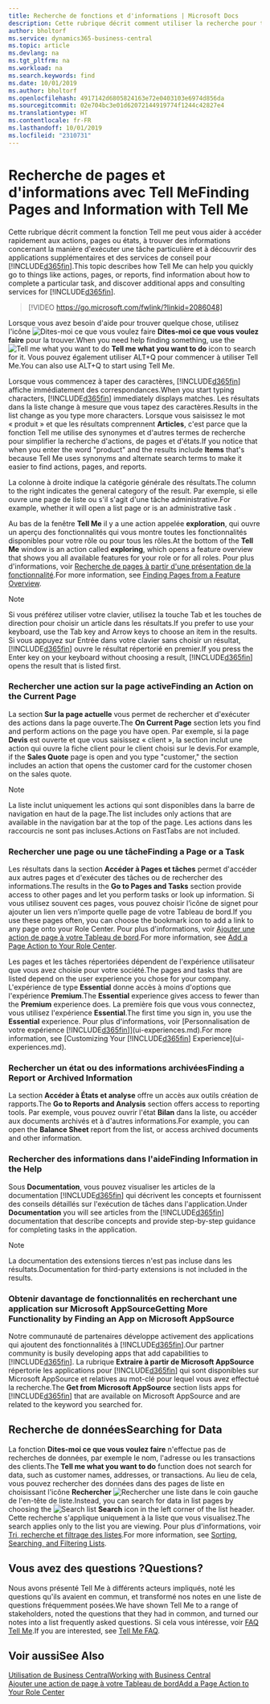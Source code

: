 ```yaml
---
title: Recherche de fonctions et d'informations | Microsoft Docs
description: Cette rubrique décrit comment utiliser la recherche pour trouver des actions, pages, états, documents et données ainsi que les autres applications et services de conseil.
author: bholtorf
ms.service: dynamics365-business-central
ms.topic: article
ms.devlang: na
ms.tgt_pltfrm: na
ms.workload: na
ms.search.keywords: find
ms.date: 10/01/2019
ms.author: bholtorf
ms.openlocfilehash: 4917142d6805824163e72e0403103e6974d856da
ms.sourcegitcommit: 02e704bc3e01d62072144919774f1244c42827e4
ms.translationtype: HT
ms.contentlocale: fr-FR
ms.lasthandoff: 10/01/2019
ms.locfileid: "2310731"
---
```

# <a name="finding-pages-and-information-with-tell-me"></a><span data-ttu-id="ae246-103">Recherche de pages et d'informations avec Tell Me</span><span class="sxs-lookup"><span data-stu-id="ae246-103">Finding Pages and Information with Tell Me</span></span>  
<span data-ttu-id="ae246-104">Cette rubrique décrit comment la fonction Tell me peut vous aider à accéder rapidement aux actions, pages ou états, à trouver des informations concernant la manière d'exécuter une tâche particulière et à découvrir des applications supplémentaires et des services de conseil pour [!INCLUDE[d365fin](includes/d365fin_md.md)].</span><span class="sxs-lookup"><span data-stu-id="ae246-104">This topic describes how Tell Me can help you quickly go to things like actions, pages, or reports, find information about how to complete a particular task, and discover additional apps and consulting services for [!INCLUDE[d365fin](includes/d365fin_md.md)].</span></span>  


> [!VIDEO https://go.microsoft.com/fwlink/?linkid=2086048]

<span data-ttu-id="ae246-105">Lorsque vous avez besoin d'aide pour trouver quelque chose, utilisez l'icône ![Dites-moi ce que vous voulez faire](media/ui-search/search.png "Page ou état pour la recherche") **Dites-moi ce que vous voulez faire** pour la trouver.</span><span class="sxs-lookup"><span data-stu-id="ae246-105">When you need help finding something, use the ![Tell me what you want to do](media/ui-search/search.png "Search for Page or Report") **Tell me what you want to do** icon to search for it.</span></span> <span data-ttu-id="ae246-106">Vous pouvez également utiliser ALT+Q pour commencer à utiliser Tell Me.</span><span class="sxs-lookup"><span data-stu-id="ae246-106">You can also use ALT+Q to start using Tell Me.</span></span>

<span data-ttu-id="ae246-107">Lorsque vous commencez à taper des caractères, [!INCLUDE[d365fin](includes/d365fin_md.md)] affiche immédiatement des correspondances.</span><span class="sxs-lookup"><span data-stu-id="ae246-107">When you start typing characters, [!INCLUDE[d365fin](includes/d365fin_md.md)] immediately displays matches.</span></span> <span data-ttu-id="ae246-108">Les résultats dans la liste change à mesure que vous tapez des caractères.</span><span class="sxs-lookup"><span data-stu-id="ae246-108">Results in the list change as you type more characters.</span></span> <span data-ttu-id="ae246-109">Lorsque vous saisissez le mot « produit » et que les résultats comprennent **Articles**, c'est parce que la fonction Tell me utilise des synonymes et d'autres termes de recherche pour simplifier la recherche d'actions, de pages et d'états.</span><span class="sxs-lookup"><span data-stu-id="ae246-109">If you notice that when you enter the word "product" and the results include **Items** that's because Tell Me uses synonyms and alternate search terms to make it easier to find actions, pages, and reports.</span></span>

<span data-ttu-id="ae246-110">La colonne à droite indique la catégorie générale des résultats.</span><span class="sxs-lookup"><span data-stu-id="ae246-110">The column to the right indicates the general category of the result.</span></span> <span data-ttu-id="ae246-111">Par exemple, si elle ouvre une page de liste ou s'il s'agit d'une tâche administrative.</span><span class="sxs-lookup"><span data-stu-id="ae246-111">For example, whether it will open a list page or is an administrative task .</span></span>  

<span data-ttu-id="ae246-112">Au bas de la fenêtre **Tell Me** il y a une action appelée **exploration**, qui ouvre un aperçu des fonctionnalités qui vous montre toutes les fonctionnalités disponibles pour votre rôle ou pour tous les rôles.</span><span class="sxs-lookup"><span data-stu-id="ae246-112">At the bottom of the **Tell Me** window is an action called **exploring**, which opens a feature overview that shows you all available features for your role or for all roles.</span></span> <span data-ttu-id="ae246-113">Pour plus d'informations, voir [Recherche de pages à partir d'une présentation de la fonctionnalité](ui-role-explorer.md).</span><span class="sxs-lookup"><span data-stu-id="ae246-113">For more information, see [Finding Pages from a Feature Overview](ui-role-explorer.md).</span></span>

> [!NOTE]  
>   <span data-ttu-id="ae246-114">Si vous préférez utiliser votre clavier, utilisez la touche Tab et les touches de direction pour choisir un article dans les résultats.</span><span class="sxs-lookup"><span data-stu-id="ae246-114">If you prefer to use your keyboard, use the Tab key and Arrow keys to choose an item in the results.</span></span> <span data-ttu-id="ae246-115">Si vous appuyez sur Entrée dans votre clavier sans choisir un résultat, [!INCLUDE[d365fin](includes/d365fin_md.md)] ouvre le résultat répertorié en premier.</span><span class="sxs-lookup"><span data-stu-id="ae246-115">If you press the Enter key on your keyboard without choosing a result, [!INCLUDE[d365fin](includes/d365fin_md.md)] opens the result that is listed first.</span></span>

### <a name="finding-an-action-on-the-current-page"></a><span data-ttu-id="ae246-116">Rechercher une action sur la page active</span><span class="sxs-lookup"><span data-stu-id="ae246-116">Finding an Action on the Current Page</span></span>
<span data-ttu-id="ae246-117">La section **Sur la page actuelle** vous permet de rechercher et d'exécuter des actions dans la page ouverte.</span><span class="sxs-lookup"><span data-stu-id="ae246-117">The **On Current Page** section lets you find and perform actions on the page you have open.</span></span> <span data-ttu-id="ae246-118">Par exemple, si la page **Devis** est ouverte et que vous saisissez « client », la section inclut une action qui ouvre la fiche client pour le client choisi sur le devis.</span><span class="sxs-lookup"><span data-stu-id="ae246-118">For example, if the **Sales Quote** page is open and you type "customer," the section includes an action that opens the customer card for the customer chosen on the sales quote.</span></span>

> [!NOTE]  
>   <span data-ttu-id="ae246-119">La liste inclut uniquement les actions qui sont disponibles dans la barre de navigation en haut de la page.</span><span class="sxs-lookup"><span data-stu-id="ae246-119">The list includes only actions that are available in the navigation bar at the top of the page.</span></span> <span data-ttu-id="ae246-120">Les actions dans les raccourcis ne sont pas incluses.</span><span class="sxs-lookup"><span data-stu-id="ae246-120">Actions on FastTabs are not included.</span></span>  

### <a name="finding-a-page-or-a-task"></a><span data-ttu-id="ae246-121">Rechercher une page ou une tâche</span><span class="sxs-lookup"><span data-stu-id="ae246-121">Finding a Page or a Task</span></span>
<span data-ttu-id="ae246-122">Les résultats dans la section **Accéder à Pages et tâches** permet d'accéder aux autres pages et d'exécuter des tâches ou de rechercher des informations.</span><span class="sxs-lookup"><span data-stu-id="ae246-122">The results in the **Go to Pages and Tasks** section provide access to other pages and let you perform tasks or look up information.</span></span> <span data-ttu-id="ae246-123">Si vous utilisez souvent ces pages, vous pouvez choisir l’icône de signet pour ajouter un lien vers n’importe quelle page de votre Tableau de bord.</span><span class="sxs-lookup"><span data-stu-id="ae246-123">If you use these pages often, you can choose the bookmark icon to add a link to any page onto your Role Center.</span></span> <span data-ttu-id="ae246-124">Pour plus d'informations, voir [Ajouter une action de page à votre Tableau de bord](ui-bookmarks.md).</span><span class="sxs-lookup"><span data-stu-id="ae246-124">For more information, see [Add a Page Action to Your Role Center](ui-bookmarks.md).</span></span>

<span data-ttu-id="ae246-125">Les pages et les tâches répertoriées dépendent de l'expérience utilisateur que vous avez choisie pour votre société.</span><span class="sxs-lookup"><span data-stu-id="ae246-125">The pages and tasks that are listed depend on the user experience you chose for your company.</span></span> <span data-ttu-id="ae246-126">L'expérience de type **Essential** donne accès à moins d'options que l'expérience **Premium**.</span><span class="sxs-lookup"><span data-stu-id="ae246-126">The **Essential** experience gives access to fewer than the **Premium** experience does.</span></span> <span data-ttu-id="ae246-127">La première fois que vous vous connectez, vous utilisez l'expérience **Essential**.</span><span class="sxs-lookup"><span data-stu-id="ae246-127">The first time you sign in, you use the **Essential** experience.</span></span> <span data-ttu-id="ae246-128">Pour plus d'informations, voir [Personnalisation de votre expérience [!INCLUDE[d365fin](includes/d365fin_md.md)]](ui-experiences.md).</span><span class="sxs-lookup"><span data-stu-id="ae246-128">For more information, see [Customizing Your [!INCLUDE[d365fin](includes/d365fin_md.md)] Experience](ui-experiences.md).</span></span>

### <a name="finding-a-report-or-archived-information"></a><span data-ttu-id="ae246-129">Rechercher un état ou des informations archivées</span><span class="sxs-lookup"><span data-stu-id="ae246-129">Finding a Report or Archived Information</span></span>
<span data-ttu-id="ae246-130">La section **Accéder à États et analyse** offre un accès aux outils création de rapports.</span><span class="sxs-lookup"><span data-stu-id="ae246-130">The **Go to Reports and Analysis** section offers access to reporting tools.</span></span> <span data-ttu-id="ae246-131">Par exemple, vous pouvez ouvrir l'état **Bilan** dans la liste, ou accéder aux documents archivés et à d'autres informations.</span><span class="sxs-lookup"><span data-stu-id="ae246-131">For example, you can open the **Balance Sheet** report from the list, or access archived documents and other information.</span></span>  

### <a name="finding-information-in-the-help"></a><span data-ttu-id="ae246-132">Rechercher des informations dans l'aide</span><span class="sxs-lookup"><span data-stu-id="ae246-132">Finding Information in the Help</span></span>
<span data-ttu-id="ae246-133">Sous **Documentation**, vous pouvez visualiser les articles de la documentation [!INCLUDE[d365fin](includes/d365fin_md.md)] qui décrivent les concepts et fournissent des conseils détaillés sur l'exécution de tâches dans l'application.</span><span class="sxs-lookup"><span data-stu-id="ae246-133">Under **Documentation** you will see articles from the [!INCLUDE[d365fin](includes/d365fin_md.md)] documentation that describe concepts and provide step-by-step guidance for completing tasks in the application.</span></span>    

> [!NOTE]  
> <span data-ttu-id="ae246-134">La documentation des extensions tierces n'est pas incluse dans les résultats.</span><span class="sxs-lookup"><span data-stu-id="ae246-134">Documentation for third-party extensions is not included in the results.</span></span>

### <a name="getting-more-functionality-by-finding-an-app-on-microsoft-appsource"></a><span data-ttu-id="ae246-135">Obtenir davantage de fonctionnalités en recherchant une application sur Microsoft AppSource</span><span class="sxs-lookup"><span data-stu-id="ae246-135">Getting More Functionality by Finding an App on Microsoft AppSource</span></span>
<span data-ttu-id="ae246-136">Notre communauté de partenaires développe activement des applications qui ajoutent des fonctionnalités à [!INCLUDE[d365fin](includes/d365fin_md.md)].</span><span class="sxs-lookup"><span data-stu-id="ae246-136">Our partner community is busily developing apps that add capabilities to [!INCLUDE[d365fin](includes/d365fin_md.md)].</span></span> <span data-ttu-id="ae246-137">La rubrique **Extraire à partir de Microsoft AppSource** répertorie les applications pour [!INCLUDE[d365fin](includes/d365fin_md.md)] qui sont disponibles sur Microsoft AppSource et relatives au mot-clé pour lequel vous avez effectué la recherche.</span><span class="sxs-lookup"><span data-stu-id="ae246-137">The **Get from Microsoft AppSource** section lists apps for [!INCLUDE[d365fin](includes/d365fin_md.md)] that are available on Microsoft AppSource and are related to the keyword you searched for.</span></span>

## <a name="searching-for-data"></a><span data-ttu-id="ae246-138">Recherche de données</span><span class="sxs-lookup"><span data-stu-id="ae246-138">Searching for Data</span></span>
<span data-ttu-id="ae246-139">La fonction **Dites-moi ce que vous voulez faire** n'effectue pas de recherches de données, par exemple le nom, l'adresse ou les transactions des clients.</span><span class="sxs-lookup"><span data-stu-id="ae246-139">The **Tell me what you want to do** function does not search for data, such as customer names, addresses, or transactions.</span></span> <span data-ttu-id="ae246-140">Au lieu de cela, vous pouvez rechercher des données dans des pages de liste en choisissant l'icône **Rechercher** ![Rechercher une liste](media/ui-search/search-list.png "icône Rechercher une liste") dans le coin gauche de l'en-tête de liste.</span><span class="sxs-lookup"><span data-stu-id="ae246-140">Instead, you can search for data in list pages by choosing the ![Search list](media/ui-search/search-list.png "Search list icon") **Search** icon in the left corner of the list header.</span></span> <span data-ttu-id="ae246-141">Cette recherche s'applique uniquement à la liste que vous visualisez.</span><span class="sxs-lookup"><span data-stu-id="ae246-141">The search applies only to the list you are viewing.</span></span> <span data-ttu-id="ae246-142">Pour plus d'informations, voir [Tri, recherche et filtrage des listes](ui-enter-criteria-filters.md).</span><span class="sxs-lookup"><span data-stu-id="ae246-142">For more information, see [Sorting, Searching, and Filtering Lists](ui-enter-criteria-filters.md).</span></span>

## <a name="questions"></a><span data-ttu-id="ae246-143">Vous avez des questions ?</span><span class="sxs-lookup"><span data-stu-id="ae246-143">Questions?</span></span>
<span data-ttu-id="ae246-144">Nous avons présenté Tell Me à différents acteurs impliqués, noté les questions qu'ils avaient en commun, et transformé nos notes en une liste de questions fréquemment posées.</span><span class="sxs-lookup"><span data-stu-id="ae246-144">We have shown Tell Me to a range of stakeholders, noted the questions that they had in common, and turned our notes into a list frequently asked questions.</span></span> <span data-ttu-id="ae246-145">Si cela vous intéresse, voir [FAQ Tell Me](ui-search-faq.md).</span><span class="sxs-lookup"><span data-stu-id="ae246-145">If you are interested, see [Tell Me FAQ](ui-search-faq.md).</span></span>

## <a name="see-also"></a><span data-ttu-id="ae246-146">Voir aussi</span><span class="sxs-lookup"><span data-stu-id="ae246-146">See Also</span></span>
[<span data-ttu-id="ae246-147">Utilisation de Business Central</span><span class="sxs-lookup"><span data-stu-id="ae246-147">Working with Business Central</span></span>](ui-work-product.md)  
[<span data-ttu-id="ae246-148">Ajouter une action de page à votre Tableau de bord</span><span class="sxs-lookup"><span data-stu-id="ae246-148">Add a Page Action to Your Role Center</span></span>](ui-bookmarks.md)
